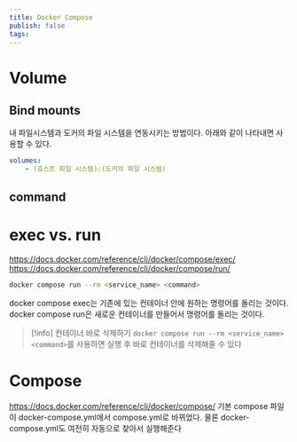 ```yaml
---
title: Docker Compose
publish: false
tags:
---
```

# Volume
## Bind mounts
내 파일시스템과 도커의 파일 시스템을 연동시키는 방법이다. 아래와 같이 나타내면 사용할 수 있다.

```yml
volumes:
    - (호스트 파일 시스템):(도커의 파일 시스템)
```
## command

# exec vs. run
https://docs.docker.com/reference/cli/docker/compose/exec/
https://docs.docker.com/reference/cli/docker/compose/run/

```sh
docker compose run --rm <service_name> <command>
```

docker compose exec는 기존에 있는 컨테이너 안에 원하는 명령어를 돌리는 것이다. docker compose run은 새로운 컨테이너를 만들어서 명령어를 돌리는 것이다. 

> [!info] 컨테이너 바로 삭제하기
> `docker compose run --rm <service_name> <command>`를 사용하면 실행 후 바로 컨테이너를 삭제해줄 수 있다
# Compose
https://docs.docker.com/reference/cli/docker/compose/
기본 compose 파일이 docker-compose.yml에서 compose.yml로 바뀌었다. 물론 docker-compose.yml도 여전히 자동으로 찾아서 실행해준다
